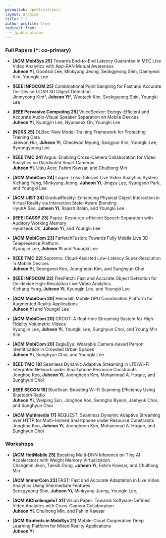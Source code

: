 ```yaml
---
permalink: /publications/
layout: archive
title: " "
author_profile: true
redirect_from: 
  - /publications
---
```


<!--title: "Publications"-->
<!--https://htmlcolorcodes.com/color-names/-->

### Full Papers (*: co-primary)

* **[ACM MobiSys 25]** Towards End-to-End Latency Guarantee in MEC Live Video Analytics with App-RAN Mutual Awareness\
  **Juheon Yi**, Goodsol Lee, Minkyung Jeong, Seokgyeong Shin, Daehyeok Kim, Youngki Lee

* **[IEEE INFOCOM 25]** Combinational Point Sampling for Fast and Accurate On-Device LiDAR 3D Object Detection\
  Jinmyeong Kim\*, **Juheon Yi**\*, Wootack Kim, Seokgyeong Shin, Youngki Lee

* **[IEEE Pervasive Computing 25]** VoiceSeeker: Energy-Efficient and Accurate Audio-Visual Speaker Separation on Mobile Devices\
  **Juheon Yi**, Kyungjin Lee, Hyunseok Oh, Youngki Lee

* **[NDSS 25]** DLBox: New Model Training Framework for Protecting Training Data\
Jaewon Hur, **Juheon Yi**, Cheolwoo Myung, Sangyun Kim, Youngki Lee, Byoungyoung Lee

* **[IEEE TMC 24]** Argus: Enabling Cross-Camera Collaboration for Video Analytics on Distributed Smart Cameras\
  **Juheon Yi**, Utku Acer, Fahim Kawsar, and Chulhong Min

* **[ACM MobiCom 24]** Logan: Loss-Tolerant Live Video Analytics System\
  Kichang Yang, Minkyung Jeong, **Juheon Yi**, Jingyu Lee, Kyungsoo Park, and Youngki Lee

* **[ACM UIST 24]** GradualReality: Enhancing Physical Object Interaction in Virtual Reality via Interaction State-Aware Blending\
  HyunA Seo, **Juheon Yi**, Rajesh Balan, and Youngki Lee

* **[IEEE ICASSP 23]** Papez: Resource-efficient Speech Separation with Auditory Working Memory\
    Hyunseok Oh, **Juheon Yi**, and Youngki Lee
    
* **[ACM MobiCom 23]** FarfetchFusion: Towards Fully Mobile Live 3D Telepresence Platform\
    Kyungjin Lee, **Juheon Yi** and Youngki Lee

* **[IEEE TMC 22]** Supremo: Cloud-Assisted Low-Latency Super-Resolution in Mobile Devices\
    **Juheon Yi**, Seongwon Kim, Joongheon Kim, and Sunghyun Choi
    
* **[IEEE INFOCOM 22]** FlexPatch: Fast and Accurate Object Detection for On-device High-Resolution Live Video Analytics\
    Kichang Yang, **Juheon Yi**, Kyungjin Lee, and Youngki Lee
  
* **[ACM MobiCom 20]** Heimdall: Mobile GPU Coordination Platform for Augmented Reality Applications\
    **Juheon Yi** and Youngki Lee
  
* **[ACM MobiCom 20]** GROOT: A Real-time Streaming System for High-Fidelity Volumetric Videos\
    Kyungjin Lee, **Juheon Yi**, Youngki Lee, Sunghyun Choi, and Young Min Kim
  
* **[ACM MobiCom 20]** EagleEye: Wearable Camera-based Person Identification in Crowded Urban Spaces\
    **Juheon Yi**, Sunghyun Choi, and Youngki Lee

* **[IEEE TMC 19]** Seamless Dynamic Adaptive Streaming in LTE/Wi-Fi Integrated Network under Smartphone Resource Constraints\
    Jonghoe Koo, **Juheon Yi**, Joongheon Kim, Mohammad A. Hoque, and Sunghyun Choi

* **[IEEE SECON 18]** BlueScan: Boosting Wi-Fi Scanning Efficiency Using Bluetooth Radio\
    **Juheon Yi**, Weiping Sun, Jonghoe Koo, Seongho Byeon, Jaehyuk Choi, and Sunghyun Choi
    
* **[ACM Multimedia 17]** REQUEST: Seamless Dynamic Adaptive Streaming over HTTP for Multi-Homed Smartphone under Resource Constraints\
    Jonghoe Koo, **Juheon Yi**, Joongheon Kim, Mohammad A. Hoque, and Sunghyun Choi

### Workshops
* **[ACM HotMobile 25]** Boosting Multi-DNN Inference on Tiny AI Accelerators with Weight Memory Virtualization\
    Changmin Jeon, Taesik Gong, **Juheon Yi**, Fahim Kawsar, and Chulhong Min

* **[ACM ImmerCom 23]** FAST: Fast and Accurate Adaptation in Live Video Analytics Using Intermediate Features\
    Seokgyeong Shin, **Juheon Yi**, Minkyung Jeong, Youngki Lee,

* **[ACM AIChallengeIoT 21]** Vision Paper: Towards Software-Defined Video Analytics with Cross-Camera Collaboration\
    **Juheon Yi**, Chulhong Min, and Fahim Kawsar
  
* **[ACM Students in MobiSys 21]** Mobile-Cloud Cooperative Deep Learning Platform for Mixed Reality Applications\
    **Juheon Yi**
  
<!-- [[pdf](https://juheonyi.github.io/files/EagleEye.pdf)][[slides (long)](https://juheonyi.github.io/files/EagleEye-slides-20min.pptx)][[video (long)](https://www.youtube.com/watch?v=XSJqI2xbVTo&t=0s)][[slides (short)](https://juheonyi.github.io/files/EagleEye-slides-5min.pptx)][[video (short)](https://www.youtube.com/watch?v=0cemvvxiKKI&t=0s)]\ -->
